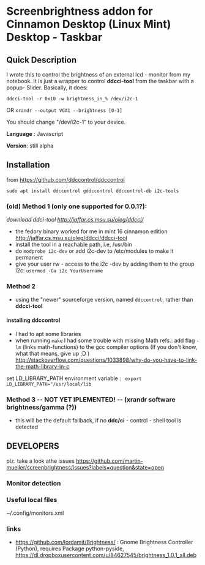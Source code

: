 # Screenbrightness addon for Cinnamon Desktop (Linux Mint) Desktop - Taskbar
## Quick Description
I wrote this to control the brightness of an external lcd - monitor from my notebook.
It is just a wrapper to control __ddcci-tool__ from the taskbar with a popup- Slider.
Basically, it does:

````ddcci-tool -r 0x10 -w brightness_in_% /dev/i2c-1````

OR 
````xrandr --output VGA1 --brightness [0-1]````

You should change "/dev/i2c-1" to your device.

__Language__ : Javascript

__Version__: still alpha

## Installation
from https://github.com/ddccontrol/ddccontrol

````sudo apt install ddccontrol gddccontrol ddccontrol-db i2c-tools````

### (old) Method 1 (only one supported for 0.0.1?): 
_download ddci-tool <http://jaffar.cs.msu.su/oleg/ddcci/>_
* the fedory binary worked for me in mint 16 cinnamon edition <http://jaffar.cs.msu.su/oleg/ddcci/ddcci-tool>
* install the tool in a reachable path, i.e, /usr/bin
* do ````modprobe i2c-dev````
or add i2c-dev to /etc/modules to make it permanent
* give your user rw - access to the i2c -dev by adding them to the group i2c:
	````usermod -Ga i2c YourUsername````

### Method 2
* using the "newer" sourceforge version, named ````ddccontrol````, rather than __ddcci-tool__

#### installing ddccontrol
* I had to apt some libraries
* when running ````make```` I had some trouble with missing Math refs.: add flag ````-lm```` (links math-functions) to the gcc compiler options
 (If you don't know, what that means, give up ;D )
 <http://stackoverflow.com/questions/1033898/why-do-you-have-to-link-the-math-library-in-c>

set LD_LIBRARY_PATH environment variable : ```` export LD_LIBRARY_PATH="/usr/local/lib````

### Method 3 -- NOT YET IPLEMENTED! -- (xrandr software brightness/gamma (?))
* this will be the default fallback, if no __ddc/ci__ - control - shell tool is detected


## DEVELOPERS 
plz. take a look athe issues
<https://github.com/martin-mueller/screenbrightness/issues?labels=question&state=open>

### Monitor detection 

### Useful local files
~/.config/monitors.xml

### links
* <https://github.com/lordamit/Brightness/> : Gnome Brightness Controller (Python), requires Package python-pyside, 
  <https://dl.dropboxusercontent.com/u/84627545/brightness_1.0.1_all.deb>
